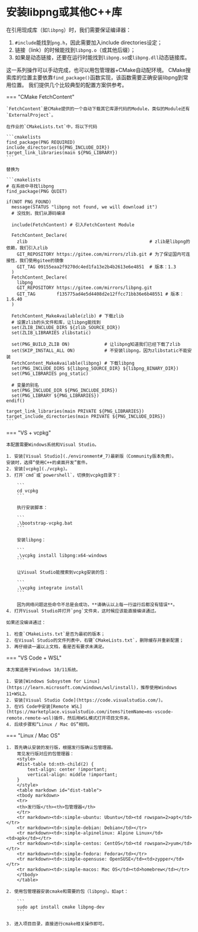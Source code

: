 # 安装libpng或其他C++库

在引用现成库（如`libpng`）时，我们需要保证编译器：

1. `#include`能找到`png.h`，因此需要加入include directories设定；
2. 链接（link）的时候能找到`libpng.o`（或其他后缀）；
3. 如果是动态链接，还要在运行时能找到`libpng.so`或`libpng.dll`动态链接库。

这一系列操作可以手动完成，也可以用包管理器+CMake自动配环境。
CMake搜索库的位置主要依靠`find_package()`函数实现，该函数需要正确安装libpng到常用位置。
我们提供几个比较典型的配置方案供参考。

=== "CMake FetchContent"

    `FetchContent`是CMake提供的一个自动下载其它库源代码的Module，类似的Module还有`ExternalProject`。
    
    在作业的`CMakeLists.txt`中，将以下代码

    ```cmakelists
    find_package(PNG REQUIRED)
    include_directories(${PNG_INCLUDE_DIR})
    target_link_libraries(main ${PNG_LIBRARY})
    ```

    替换为

    ```cmakelists
    # 在系统中寻找libpng
    find_package(PNG QUIET)
    
    if(NOT PNG_FOUND)
      message(STATUS "libpng not found, we will download it")
      # 没找到，我们从源码编译
    
      include(FetchContent) # 引入FetchContent Module
    
      FetchContent_Declare(
        zlib                                              # zlib是libpng的依赖，我们引入zlib
        GIT_REPOSITORY https://gitee.com/mirrors/zlib.git # 为了保证国内可连接性，我们使用gitee的镜像
        GIT_TAG 09155eaa2f9270dc4ed1fa13e2b4b2613e6e4851  # 版本：1.3
      )
      FetchContent_Declare(
        libpng
        GIT_REPOSITORY https://gitee.com/mirrors/libpng.git
        GIT_TAG        f135775ad4e5d4408d2e12ffcc71bb36e6b48551 # 版本：1.6.40
      )
    
      FetchContent_MakeAvailable(zlib) # 下载zlib
      # 设置zlib的头文件和库，让libpng能找到
      set(ZLIB_INCLUDE_DIRS ${zlib_SOURCE_DIR})
      set(ZLIB_LIBRARIES zlibstatic)
    
      set(PNG_BUILD_ZLIB ON)             # 让libpng知道我们已经下载了zlib
      set(SKIP_INSTALL_ALL ON)           # 不安装libpng，因为zlibstatic不能安装
      FetchContent_MakeAvailable(libpng) # 下载libpng
      set(PNG_INCLUDE_DIRS ${libpng_SOURCE_DIR} ${libpng_BINARY_DIR})
      set(PNG_LIBRARIES png_static)
    
      # 变量的别名
      set(PNG_INCLUDE_DIR ${PNG_INCLUDE_DIRS})
      set(PNG_LIBRARY ${PNG_LIBRARIES})
    endif()
    
    target_link_libraries(main PRIVATE ${PNG_LIBRARIES})
    target_include_directories(main PRIVATE ${PNG_INCLUDE_DIRS})
    ```

=== "VS + vcpkg"

    本配置需要Windows系统和Visual Studio。
 
    1. 安装[Visual Studio](./environment#_7)最新版（Community版本免费）。
    安装时，选择“使用C++的桌面开发”套件。
    2. 安装[vcpkg](./vcpkg)。
    3. 打开`cmd`或`powershell`，切换到vcpkg目录下：

        ```
        cd vcpkg
        ```

        执行安装脚本：

        ```
        .\bootstrap-vcpkg.bat
        ```

        安装libpng：

        ``` 
        .\vcpkg install libpng:x64-windows
        ```

        让Visual Studio能搜索到vcpkg安装的包：

        ```
        .\vcpkg integrate install
        ```

        因为网络问题这些命令不总是会成功，**请确认以上每一行运行后都没有错误**。
    4. 打开Visual Studio并打开`png`文件夹，这时候应该能直接编译通过。

    如果还没编译通过：

    1. 检查`CMakeLists.txt`是否为最初的版本；
    2. 在Visual Studio的文件列表中，右键`CMakeLists.txt`，删除缓存并重新配置；
    3. 再仔细读一遍以上文档，看是否有要求未满足。

=== "VS Code + WSL"

    本方案适用于Windows 10/11系统。

    1. 安装[Windows Subsystem for Linux](https://learn.microsoft.com/windows/wsl/install)，推荐使用Windows 11+WSL2。
    2. 安装[Visual Studio Code](https://code.visualstudio.com/)。
    3. 在VS Code中安装[Remote WSL](https://marketplace.visualstudio.com/items?itemName=ms-vscode-remote.remote-wsl)插件，然后用WSL模式打开项目文件夹。
    4. 后续步骤和“Linux / Mac OS”相同。

=== "Linux / Mac OS"

    1. 首先确认安装的发行版，根据发行版确认包管理器。
        常见发行版对应的包管理器：
        <style>
        #dist-table td:nth-child(2) {
            text-align: center !important;
            vertical-align: middle !important;
        }
        </style>
        <table markdown id="dist-table">
        <tbody markdown>
        <tr>
        <th>发行版</th><th>包管理器</th>
        </tr>
        <tr markdown><td>:simple-ubuntu: Ubuntu</td><td rowspan=2>apt</td></tr>
        <tr markdown><td>:simple-debian: Debian</td></tr>
        <tr markdown><td>:simple-alpinelinux: Alpine Linux</td><td>apk</td></tr>
        <tr markdown><td>:simple-centos: CentOS</td><td rowspan=2>yum</td></tr>
        <tr markdown><td>:simple-fedora: Fedora</td></tr>
        <tr markdown><td>:simple-opensuse: OpenSUSE</td><td>zypper</td></tr>
        <tr markdown><td>:simple-macos: Mac OS</td><td>homebrew</td></tr>
        </tbody>
        </table>

    2. 使用包管理器安装cmake和需要的包（libpng）。如apt：

        ```
        sudo apt install cmake libpng-dev
        ```

    3. 进入项目目录，直接进行cmake相关操作即可。

